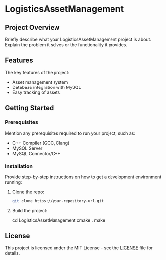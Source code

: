 # LogisticsAssetManagement

## Project Overview

Briefly describe what your LogisticsAssetManagement project is about. Explain the problem it solves or the functionality it provides.

## Features

The key features of the project:

- Asset management system
- Database integration with MySQL
- Easy tracking of assets

## Getting Started

### Prerequisites

Mention any prerequisites required to run your project, such as:

- C++ Compiler (GCC, Clang)
- MySQL Server
- MySQL Connector/C++

### Installation

Provide step-by-step instructions on how to get a development environment running:

1. Clone the repo:

   ```bash
   git clone https://your-repository-url.git

2. Build the project:

    cd LogisticsAssetManagement
    cmake .
    make

## License

This project is licensed under the MIT License - see the [LICENSE](LICENSE) file for details.
